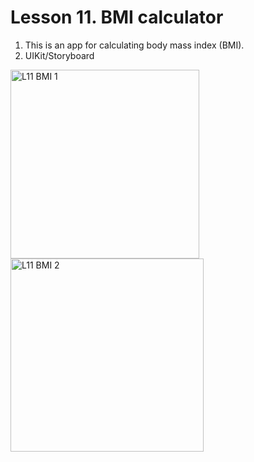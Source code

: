 # Lesson 11. BMI calculator
1. This is an app for calculating body mass index (BMI).
2. UIKit/Storyboard
<img width="302" alt="L11  BMI 1" src="https://github.com/ElShtolts13/Angela-course/assets/121130315/ab4996ed-d096-4597-883d-d714fcf67b37">
<img width="309" alt="L11  BMI 2" src="https://github.com/ElShtolts13/Angela-course/assets/121130315/6e7b04d6-dc46-4712-896f-3e43699981e4">

